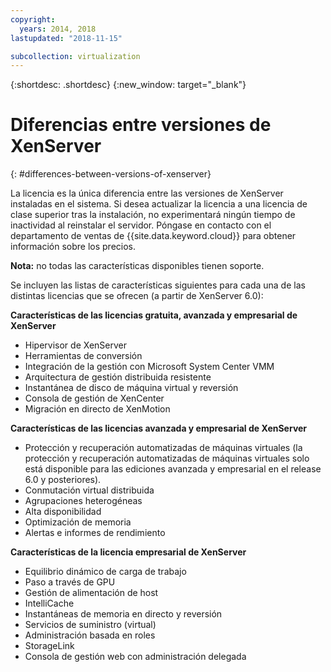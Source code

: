 ```yaml
---
copyright:
  years: 2014, 2018
lastupdated: "2018-11-15"

subcollection: virtualization
---
```

{:shortdesc: .shortdesc}
{:new_window: target="_blank"}

# Diferencias entre versiones de XenServer
{: #differences-between-versions-of-xenserver}

La licencia es la única diferencia entre las versiones de XenServer instaladas en el sistema. Si desea actualizar la licencia a una licencia de clase superior tras la instalación, no experimentará ningún tiempo de inactividad al reinstalar el servidor. Póngase en contacto con el departamento de ventas de {{site.data.keyword.cloud}} para obtener información sobre los precios.

**Nota:** no todas las características disponibles tienen soporte.

Se incluyen las listas de características siguientes para cada una de las distintas licencias que se ofrecen (a partir de XenServer 6.0):

**Características de las licencias gratuita, avanzada y empresarial de XenServer**

- Hipervisor de XenServer
- Herramientas de conversión       
- Integración de la gestión con Microsoft System Center VMM       
- Arquitectura de gestión distribuida resistente       
- Instantánea de disco de máquina virtual y reversión       
- Consola de gestión de XenCenter       
- Migración en directo de XenMotion   

**Características de las licencias avanzada y empresarial de XenServer**

- Protección y recuperación automatizadas de máquinas virtuales (la protección y recuperación automatizadas de máquinas virtuales solo está disponible para las ediciones avanzada y empresarial en el release 6.0 y posteriores).
- Conmutación virtual distribuida
- Agrupaciones heterogéneas
- Alta disponibilidad
- Optimización de memoria
- Alertas e informes de rendimiento  

**Características de la licencia empresarial de XenServer**

- Equilibrio dinámico de carga de trabajo       
- Paso a través de GPU       
- Gestión de alimentación de host       
- IntelliCache         
- Instantáneas de memoria en directo y reversión       
- Servicios de suministro (virtual)       
- Administración basada en roles
- StorageLink
- Consola de gestión web con administración delegada
